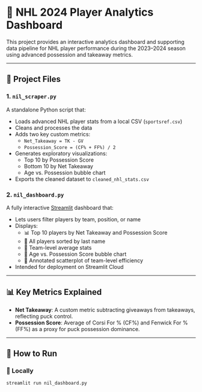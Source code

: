 # 🏒 NHL 2024 Player Analytics Dashboard

This project provides an interactive analytics dashboard and supporting data pipeline for NHL player performance during the 2023–2024 season using advanced possession and takeaway metrics.

---

## 📁 Project Files

### 1. `nil_scraper.py`
A standalone Python script that:
- Loads advanced NHL player stats from a local CSV (`sportsref.csv`)
- Cleans and processes the data
- Adds two key custom metrics:
  - `Net_Takeaway = TK - GV`
  - `Possession_Score = (CF% + FF%) / 2`
- Generates exploratory visualizations:
  - Top 10 by Possession Score
  - Bottom 10 by Net Takeaway
  - Age vs. Possession bubble chart
- Exports the cleaned dataset to `cleaned_nhl_stats.csv`

### 2. `nil_dashboard.py`
A fully interactive [Streamlit](https://streamlit.io) dashboard that:
- Lets users filter players by team, position, or name
- Displays:
  - 📊 Top 10 players by Net Takeaway and Possession Score
  - 🔢 All players sorted by last name
  - 🧠 Team-level average stats
  - 🔘 Age vs. Possession Score bubble chart
  - 📍 Annotated scatterplot of team-level efficiency
- Intended for deployment on Streamlit Cloud

---

## 📊 Key Metrics Explained

- **Net Takeaway**: A custom metric subtracting giveaways from takeaways, reflecting puck control.
- **Possession Score**: Average of Corsi For % (CF%) and Fenwick For % (FF%) as a proxy for puck possession dominance.

---

## 🚀 How to Run

### 📌 Locally
```bash
streamlit run nil_dashboard.py
